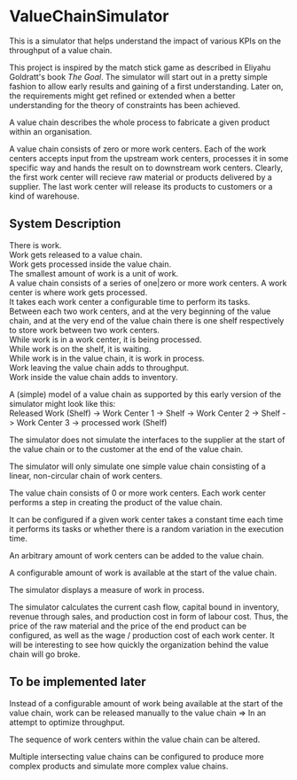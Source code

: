 # ValueChainSimulator
This is a simulator that helps understand the impact of various KPIs on the throughput of a value chain.

This project is inspired by the match stick game as described in Eliyahu Goldratt's book *The Goal*.
The simulator will start out in a pretty simple fashion to allow early results and gaining of a first understanding.
Later on, the requirements might get refined or extended when a better understanding for the theory of constraints
has been achieved.

A value chain describes the whole process to fabricate a given product within an organisation.

A value chain consists of zero or more work centers. Each of the work centers accepts input from the upstream
work centers, processes it in some specific way and hands the result on to downstream work centers. Clearly, the
first work center will recieve raw material or products delivered by a supplier. The last work center will release
its products to customers or a kind of warehouse.

## System Description

There is work.  
Work gets released to a value chain.  
Work gets processed inside the value chain.  
The smallest amount of work is a unit of work.  
A value chain consists of a series of one|zero or more work centers. 
A work center is where work gets processed.  
It takes each work center a configurable time to perform its tasks.  
Between each two work centers, and at the very beginning of the value chain, and at the very end of the value chain there is one shelf respectively to store work between two work centers.  
While work is in a work center, it is being processed.  
While work is on the shelf, it is waiting.  
While work is in the value chain, it is work in process.  
Work leaving the value chain adds to throughput.  
Work inside the value chain adds to inventory.  

A (simple) model of a value chain as supported by this early version of the simulator might look like this:  
Released Work (Shelf) -> Work Center 1 -> Shelf -> Work Center 2 -> Shelf -> Work Center 3 -> processed work (Shelf)

The simulator does not simulate the interfaces to the supplier at the start of the value chain or to the 
customer at the end of the value chain.

The simulator will only simulate one simple value chain consisting of a linear, non-circular chain of work centers.

The value chain consists of 0 or more work centers. Each work center performs a step in creating the product
of the value chain.


It can be configured if a given work center takes a constant time each time it performs its tasks or whether there
is a random variation in the execution time.

An arbitrary amount of work centers can be added to the value chain.

A configurable amount of work is available at the start of the value chain.

The simulator displays a measure of work in process.

The simulator calculates the current cash flow, capital bound in inventory, revenue through sales, and production cost in form of labour cost. Thus, the price of the raw material and the price of the end product can be configured, as well as the wage / production cost of each work center. It will be interesting to see how quickly the organization behind the value chain will go broke.

## To be implemented later
Instead of a configurable amount of work being available at the start of the value chain, work can be released manually to the value chain => In an attempt to optimize throughput.

The sequence of work centers within the value chain can be altered.

Multiple intersecting value chains can be configured to produce more complex products and simulate more complex value chains.



